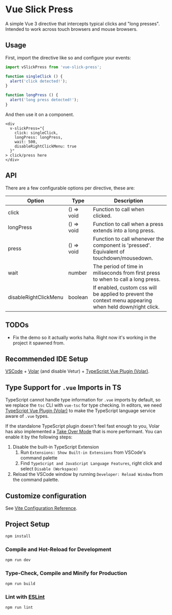 # Vue Slick Press

A simple Vue 3 directive that intercepts typical clicks and "long presses". Intended to work across touch browsers and mouse browsers.

## Usage

First, import the directive like so and configure your events:

```ts
import vSlickPress from 'vue-slick-press';

function singleClick () {
  alert('click detected!');
}

function longPress () {
  alert('long press detected!');
}
```

And then use it on a component.

```vue
<div
  v-slickPress="{
    click: singleClick,
    longPress: longPress,
    wait: 500,
    disableRightClickMenu: true
  }"
> click/press here
</div>
```

## API

There are a few configurable options per directive, these are:

| Option                       | Type        | Description                                                                                                 |
|------------------------------|-------------| ------------------------------------------------------------------------------------------------------------|
| click                        | () => void  | Function to call when clicked.                                                                              |
| longPress                    | () => void  | Function to call when a press extends into a long press.                                                    |
| press                        | () => void  | Function to call whenever the component is 'pressed'. Equivalent of touchdown/mousedown.                    |
| wait                         | number      | The period of time in miliseconds from first press to when to call a long press.                            |
| disableRightClickMenu        | boolean     | If enabled, custom css will be applied to prevent the context menu appearing when held down/right click.    |

## TODOs

- Fix the demo so it actually works haha. Right now it's working in the project it spawned from.

## Recommended IDE Setup

[VSCode](https://code.visualstudio.com/) + [Volar](https://marketplace.visualstudio.com/items?itemName=Vue.volar) (and disable Vetur) + [TypeScript Vue Plugin (Volar)](https://marketplace.visualstudio.com/items?itemName=Vue.vscode-typescript-vue-plugin).

## Type Support for `.vue` Imports in TS

TypeScript cannot handle type information for `.vue` imports by default, so we replace the `tsc` CLI with `vue-tsc` for type checking. In editors, we need [TypeScript Vue Plugin (Volar)](https://marketplace.visualstudio.com/items?itemName=Vue.vscode-typescript-vue-plugin) to make the TypeScript language service aware of `.vue` types.

If the standalone TypeScript plugin doesn't feel fast enough to you, Volar has also implemented a [Take Over Mode](https://github.com/johnsoncodehk/volar/discussions/471#discussioncomment-1361669) that is more performant. You can enable it by the following steps:

1. Disable the built-in TypeScript Extension
    1) Run `Extensions: Show Built-in Extensions` from VSCode's command palette
    2) Find `TypeScript and JavaScript Language Features`, right click and select `Disable (Workspace)`
2. Reload the VSCode window by running `Developer: Reload Window` from the command palette.

## Customize configuration

See [Vite Configuration Reference](https://vitejs.dev/config/).

## Project Setup

```sh
npm install
```

### Compile and Hot-Reload for Development

```sh
npm run dev
```

### Type-Check, Compile and Minify for Production

```sh
npm run build
```

### Lint with [ESLint](https://eslint.org/)

```sh
npm run lint
```
